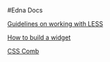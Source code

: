 #Edna Docs

[Guidelines on working with LESS][1]

[How to build a widget][2] 

[CSS Comb][3] 


  [1]: less-guidelines.md
  [2]: building-widgets.md
  [3]: css-comb.md